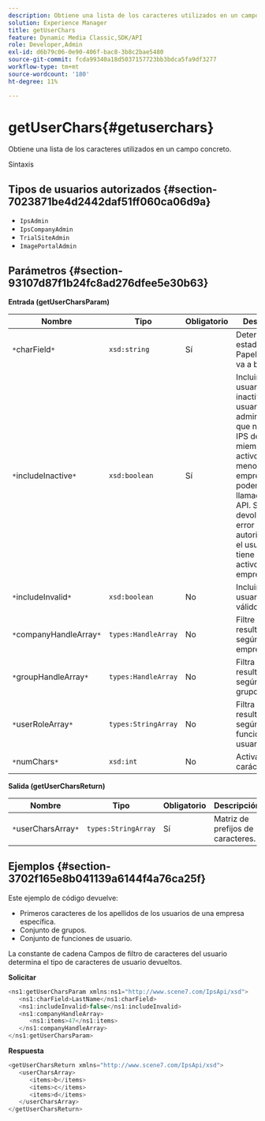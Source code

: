 ```yaml
---
description: Obtiene una lista de los caracteres utilizados en un campo concreto.
solution: Experience Manager
title: getUserChars
feature: Dynamic Media Classic,SDK/API
role: Developer,Admin
exl-id: d6b79c06-0e90-406f-bac8-3b8c2bae5480
source-git-commit: fcda99340a18d5037157723bb3bdca5fa9df3277
workflow-type: tm+mt
source-wordcount: '180'
ht-degree: 11%

---
```


# getUserChars{#getuserchars}

Obtiene una lista de los caracteres utilizados en un campo concreto.

Sintaxis

## Tipos de usuarios autorizados {#section-7023871be4d2442daf51ff060ca06d9a}

* `IpsAdmin`
* `IpsCompanyAdmin`
* `TrialSiteAdmin`
* `ImagePortalAdmin`

## Parámetros {#section-93107d87f1b24fc8ad276dfee5e30b63}

**Entrada (getUserCharsParam)**

| Nombre | Tipo | Obligatorio | Descripción |
|---|---|---|---|
| `*`charField`*` | `xsd:string` | Sí | Determina el estado de la Papelera que se va a buscar. |
| `*`includeInactive`*` | `xsd:boolean` | Sí | Incluir o excluir usuarios inactivos. Los usuarios administradores que no sean de IPS deben ser miembros activos de al menos una empresa para poder realizar llamadas de API. Se devolverá un error de autorización si el usuario no tiene miembros activos de la empresa. |
| `*`includeInvalid`*` | `xsd:boolean` | No | Incluir o excluir usuarios no válidos. |
| `*`companyHandleArray`*` | `types:HandleArray` | No | Filtre los resultados según la empresa. |
| `*`groupHandleArray`*` | `types:HandleArray` | No | Filtra los resultados según los grupos. |
| `*`userRoleArray`*` | `types:StringArray` | No | Filtra los resultados según la función del usuario. |
| `*`numChars`*` | `xsd:int` | No | Activar >1 carácter. |

**Salida (getUserCharsReturn)**

| Nombre | Tipo | Obligatorio | Descripción |
|---|---|---|---|
| `*`userCharsArray`*` | `types:StringArray` | Sí | Matriz de prefijos de caracteres. |

## Ejemplos {#section-3702f165e8b041139a6144f4a76ca25f}

Este ejemplo de código devuelve:

* Primeros caracteres de los apellidos de los usuarios de una empresa específica.
* Conjunto de grupos.
* Conjunto de funciones de usuario.

La constante de cadena Campos de filtro de caracteres del usuario determina el tipo de caracteres de usuario devueltos.

**Solicitar**

```java
<ns1:getUserCharsParam xmlns:ns1="http://www.scene7.com/IpsApi/xsd">
   <ns1:charField>LastName</ns1:charField>
   <ns1:includeInvalid>false</ns1:includeInvalid>
   <ns1:companyHandleArray>
      <ns1:items>47</ns1:items>
   </ns1:companyHandleArray>
</ns1:getUserCharsParam>
```

**Respuesta**

```java
<getUserCharsReturn xmlns="http://www.scene7.com/IpsApi/xsd">
   <userCharsArray>
      <items>b</items>
      <items>c</items>
      <items>d</items>
   </userCharsArray>
</getUserCharsReturn>
```
